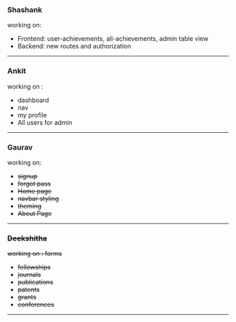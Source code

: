 ### Shashank
working on: 
<ul>
<li>Frontend: user-achievements, all-achievements, admin table view</li>
<li>Backend: new routes and authorization</li>
</ul>

<hr>

### Ankit
working on : 
<ul>
 <li> dashboard</li>
 <li> nav </li>
 <li> my profile </li>
 <li> All users for admin</li>
</ul>
<hr>

### Gaurav
working on: 
<ul>
 <li><s>signup</s></li>
 <li><s>forgot pass<s></li>
 <li><s>Home page</s></li>
 <li>navbar styling</li>
 <li>theming</li>
 <li>About Page</li>
</ul>

<hr>

### Deekshitha
working on : 
 forms
<ul>
<li> fellowships </li>
<li> journals </li>
<li> publications </li>
<li> patents </li>
<li> grants </li>
<li> conferences </li>
</ul>

<hr>

